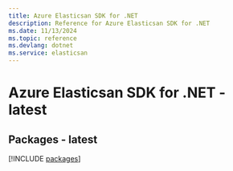 ```yaml
---
title: Azure Elasticsan SDK for .NET
description: Reference for Azure Elasticsan SDK for .NET
ms.date: 11/13/2024
ms.topic: reference
ms.devlang: dotnet
ms.service: elasticsan
---
```

# Azure Elasticsan SDK for .NET - latest
## Packages - latest
[!INCLUDE [packages](elasticsan-index.md)]